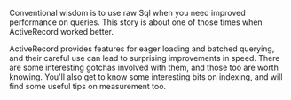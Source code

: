 Conventional wisdom is to use raw Sql when you need improved performance on queries. This story is about one of those times when ActiveRecord worked better.

ActiveRecord provides features for eager loading and batched querying, and their careful use can lead to surprising improvements in speed. There are some interesting gotchas involved with them, and those too are worth knowing. You'll also get to know some interesting bits on indexing, and will find some useful tips on measurement too.
